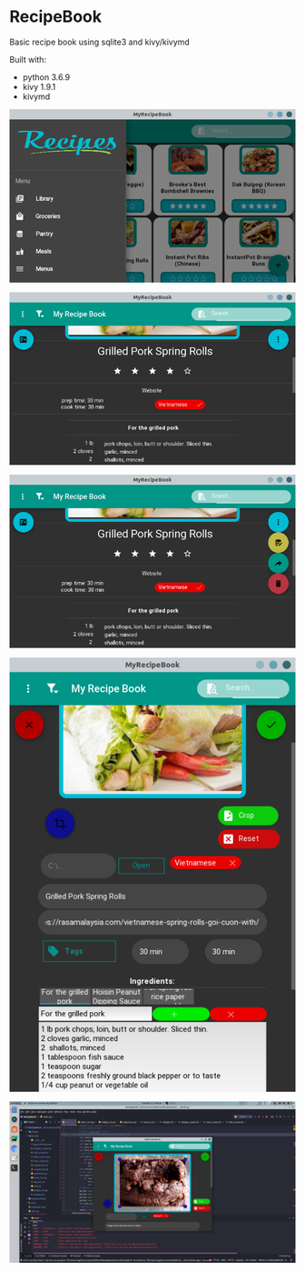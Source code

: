 # RecipeBook
Basic recipe book using sqlite3 and kivy/kivymd

Built with: 
  - python 3.6.9
  - kivy 1.9.1
  - kivymd

![Alt text](images/screen1.png?raw=true "Title")

![Alt text](images/screen2.png?raw=true "Title")

![Alt text](images/screen3.png?raw=true "Title")

![Alt text](images/screen4.png?raw=true "Title")

![Alt text](images/screen5.png?raw=true "Title")
